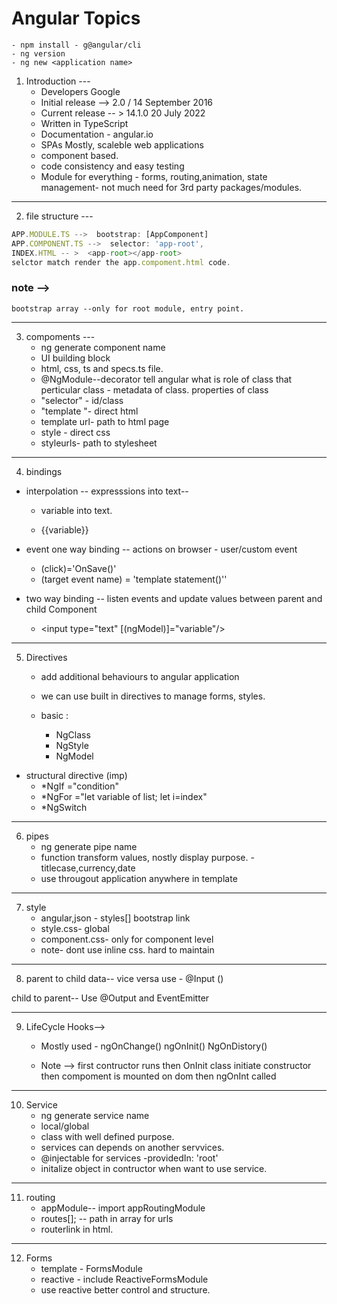 # Angular Topics
    - npm install - g@angular/cli
    - ng version
    - ng new <application name>
1. Introduction ---
    - Developers	Google
   -  Initial release -->	2.0 / 14 September 2016
   -  Current release --	> 14.1.0   20 July 2022
   -  Written in	TypeScript
   -  Documentation - 	angular.io
   -   SPAs Mostly, scaleble web applications
   -   component based.
   -   code consistency and easy testing
   -   Module for everything - forms, routing,animation, state management- not much need for 
   3rd party packages/modules.
---

2.   file structure ---

```main.ts -- start point
APP.MODULE.TS -->  bootstrap: [AppComponent]
APP.COMPONENT.TS -->  selector: 'app-root',
INDEX.HTML -- >  <app-root></app-root>
selctor match render the app.compoment.html code.
```
### note --> 
    bootstrap array --only for root module, entry point.

---

3. compoments ---
     - ng generate component name
    -  UI building block
     - html, css, ts and specs.ts file.
    - @NgModule--decorator tell angular what is role of class that perticular class - metadata of class. properties of class
    - "selector" - id/class
    - "template "- direct html
    - template url- path to html page
    - style - direct css
    - styleurls- path to stylesheet 
---
4.  bindings

-  interpolation -- expresssions into text--
    - variable into text.
    - <p>{{variable}}</p>

- event  one way binding --  actions on browser - user/custom event
    - (click)='OnSave()'
    - (target event name) = 'template statement()''

- two way binding --  listen events and update values  between parent and child 
Component

    - <input type="text" [(ngModel)]="variable"/> 

----------

5.  Directives 

    - add additional behaviours to angular application
    - we can use built in directives to manage forms, styles.

    - basic : 
      - NgClass
      - NgStyle
      - NgModel

- structural directive (imp)
    - *NgIf ="condition"
    - *NgFor ="let variable of list; let i=index"  
    - *NgSwitch

-----
6. pipes 
    -  ng generate pipe name
    - function transform  values, nostly display purpose. - titlecase,currency,date
    - use througout application anywhere in template

----
7. style  
    - angular,json - styles[] bootstrap link
    - style.css- global
    - component.css- only for component level
    -  note- dont use inline css. hard to maintain
-----

8. parent to child data-- vice versa
use -
@Input () 

child to parent--
Use @Output  and EventEmitter

-------------------------------------------------------------------------------------------

9. LifeCycle Hooks-->
    -  Mostly used - 
ngOnChange()
ngOnInit()
NgOnDistory()


    -  Note --> 
first contructor runs then OnInit
class initiate constructor then compoment is mounted on dom then ngOnInt called

-------
10. Service 
    - ng generate service name
    - local/global
    - class with well defined purpose.
    - services can depends on another servvices.
    - @injectable for services -providedIn: 'root'
    - initalize object in contructor when want to use service.

----
11. routing
    - appModule-- import appRoutingModule
    - routes[]; -- path in array for urls
    - routerlink in html.
----


12. Forms
    - template - FormsModule
    - reactive -  include  ReactiveFormsModule
    - use reactive better control and structure.


















































































































































